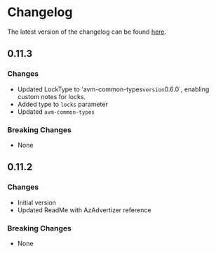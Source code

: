 # Changelog

The latest version of the changelog can be found [here](https://github.com/Azure/bicep-registry-modules/blob/main/avm/res/databricks/workspace/CHANGELOG.md).

## 0.11.3

### Changes

- Updated LockType to 'avm-common-types` version `0.6.0`, enabling custom notes for locks.
- Added type to `locks` parameter
- Updated `avm-common-types`

### Breaking Changes

- None

## 0.11.2

### Changes

- Initial version
- Updated ReadMe with AzAdvertizer reference

### Breaking Changes

- None
